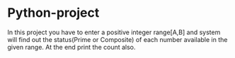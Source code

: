# Python-project
In this project you have to enter a positive integer range[A,B] and system will find out the status(Prime or Composite) of each number available in the given range. At the end  print the count also.
